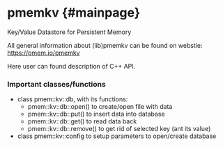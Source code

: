 pmemkv	{#mainpage}
===========================

Key/Value Datastore for Persistent Memory

All general information about (lib)pmemkv can be found on webstie:
https://pmem.io/pmemkv

Here user can found description of C++ API.

### Important classes/functions ###

 * class pmem::kv::db, with its functions:
	* pmem::kv::db::open() to create/open file with data
	* pmem::kv::db::put() to insert data into database
	* pmem::kv::db::get() to read data back
	* pmem::kv::db::remove() to get rid of selected key (ant its value)
 * class pmem::kv::config to setup parameters to open/create database
